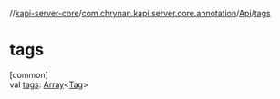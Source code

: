 //[kapi-server-core](../../../index.md)/[com.chrynan.kapi.server.core.annotation](../index.md)/[Api](index.md)/[tags](tags.md)

# tags

[common]\
val [tags](tags.md): [Array](https://kotlinlang.org/api/latest/jvm/stdlib/kotlin/-array/index.html)&lt;[Tag](../-tag/index.md)&gt;
